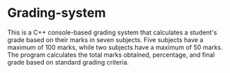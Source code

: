 # Grading-system
This is a C++ console-based grading system that calculates a student's grade based on their marks in seven subjects. Five subjects have a maximum of 100 marks, while two subjects have a maximum of 50 marks. The program calculates the total marks obtained, percentage, and final grade based on standard grading criteria.
